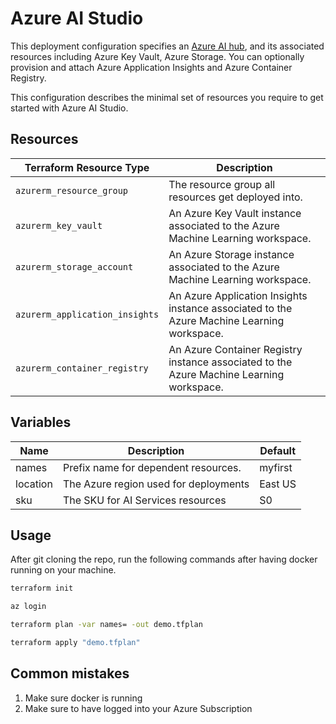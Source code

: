 # Azure AI Studio

This deployment configuration specifies an [Azure AI hub](https://learn.microsoft.com/en-us/azure/ai-studio/concepts/ai-resources), 
and its associated resources including Azure Key Vault, Azure Storage. You can optionally provision and attach Azure Application Insights and Azure Container Registry.

This configuration describes the minimal set of resources you require to get started with Azure AI Studio.

## Resources

| Terraform Resource Type | Description |
| - | - |
| `azurerm_resource_group` | The resource group all resources get deployed into. |
| `azurerm_key_vault` | An Azure Key Vault instance associated to the Azure Machine Learning workspace. |
| `azurerm_storage_account` | An Azure Storage instance associated to the Azure Machine Learning workspace. |
| `azurerm_application_insights` | An Azure Application Insights instance associated to the Azure Machine Learning workspace. |
| `azurerm_container_registry` | An Azure Container Registry instance associated to the Azure Machine Learning workspace. |

## Variables

| Name | Description | Default |
| ---- | ----------- | ------- |
| names | Prefix name for dependent resources. | myfirst |
| location | The Azure region used for deployments | East US |
| sku | The SKU for AI Services resources | S0

## Usage

After git cloning the repo, run the following commands after having docker running on your machine.

```bash
terraform init

az login 

terraform plan -var names= -out demo.tfplan

terraform apply "demo.tfplan"
```

## Common mistakes

1. Make sure docker is running
1. Make sure to have logged into your Azure Subscription